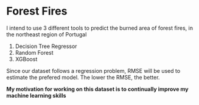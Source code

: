 # Forest Fires

I intend to use 3 different tools to predict the burned area of forest fires, in the northeast region of Portugal
1. Decision Tree Regressor
2. Random Forest
3. XGBoost

Since our dataset follows a regression problem, RMSE will be used to estimate the prefered model. The lower the RMSE, the better.


**My motivation for working on this dataset is to continually improve my machine learning skills**
 
